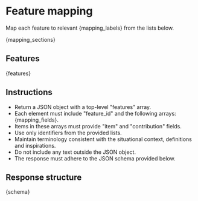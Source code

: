# Feature mapping

Map each feature to relevant {mapping_labels} from the lists below.

{mapping_sections}

## Features

{features}

## Instructions

- Return a JSON object with a top-level "features" array.
- Each element must include "feature_id" and the following arrays: {mapping_fields}.
- Items in these arrays must provide "item" and "contribution" fields.
- Use only identifiers from the provided lists.
- Maintain terminology consistent with the situational context, definitions and inspirations.
- Do not include any text outside the JSON object.
- The response must adhere to the JSON schema provided below.

## Response structure

{schema}
